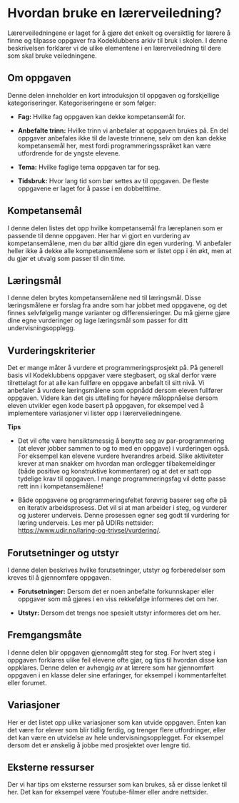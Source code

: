 # Hvordan bruke en lærerveiledning?

Lærerveiledningene er laget for å gjøre det enkelt og oversiktlig for lærere å
finne og tilpasse oppgaver fra Kodeklubbens arkiv til bruk i skolen. I denne
beskrivelsen forklarer vi de ulike elementene i en lærerveiledning til dere som
skal bruke veiledningene.


## Om oppgaven

Denne delen inneholder en kort introduksjon til oppgaven og forskjellige
kategoriseringer. Kategoriseringene er som følger:

* **Fag:** Hvilke fag oppgaven kan dekke kompetansemål for.

* **Anbefalte trinn:** Hvilke trinn vi anbefaler at oppgaven brukes på. En del
  oppgaver anbefales ikke til de laveste trinnene, selv om den kan dekke
  kompetansemål her, mest fordi programmeringsspråket kan være utfordrende for
  de yngste elevene.

* **Tema:** Hvilke faglige tema oppgaven tar for seg.

* **Tidsbruk:** Hvor lang tid som bør settes av til oppgaven. De fleste
  oppgavene er laget for å passe i en dobbelttime.


## Kompetansemål

I denne delen listes det opp hvilke kompetansemål fra læreplanen som er passende
til denne oppgaven. Her har vi gjort en vurdering av kompetansemålene, men du
bør alltid gjøre din egen vurdering. Vi anbefaler heller ikke å dekke alle
kompetansemålene som er listet opp i én økt, men at du gjør et utvalg som passer
til din time.


## Læringsmål

I denne delen brytes kompetansemålene ned til læringsmål. Disse læringsmålene er
forslag fra andre som har jobbet med oppgavene, og det finnes selvfølgelig mange
varianter og differensieringer. Du må gjerne gjøre dine egne vurderinger og lage
læringsmål som passer for ditt undervisningsopplegg.


## Vurderingskriterier

Det er mange måter å vurdere et programmeringsprosjekt på. På generell basis vil
Kodeklubbens oppgaver være stegbasert, og skal derfor være tilrettelagt for at
alle kan fullføre en oppgave anbefalt til sitt nivå. Vi anbefaler å vurdere
læringsmålene som oppnådd dersom eleven fullfører oppgaven. Videre kan det gis
uttelling for høyere måloppnåelse dersom eleven utvikler egen kode basert på
oppgaven, for eksempel ved å implementere variasjoner vi lister opp i
lærerveiledningene.

**Tips**

- Det vil ofte være hensiktsmessig å benytte seg av par-programmering (at elever
  jobber sammen to og to med en oppgave) i vurderingen også. For eksempel kan
  elevene vurdere hverandres arbeid. Slike aktiviteter krever at man snakker om
  hvordan man ordlegger tilbakemeldinger (både positive og konstruktive
  kommentarer) og at det er satt opp tydelige krav til oppgaven. I mange
  programmeringsfag vil dette passe rett inn i kompetansemålene!

- Både oppgavene og programmeringsfeltet forøvrig baserer seg ofte på en
  iterativ arbeidsprosess. Det vil si at man arbeider i steg, og vurderer og
  justerer underveis. Denne prosessen egner seg godt til vurdering for læring
  underveis. Les mer på UDIRs nettsider:
  https://www.udir.no/laring-og-trivsel/vurdering/.


## Forutsetninger og utstyr

I denne delen beskrives hvilke forutsetninger, utstyr og forberedelser som
kreves til å gjennomføre oppgaven.

* **Forutsetninger:** Dersom det er noen anbefalte forkunnskaper eller oppgaver
  som må gjøres i en viss rekkefølge informeres det om her.

* **Utstyr:** Dersom det trengs noe spesielt utstyr informeres det om her.


## Fremgangsmåte

I denne delen blir oppgaven gjennomgått steg for steg. For hvert steg i oppgaven
forklares ulike feil elevene ofte gjør, og tips til hvordan disse kan oppklares.
Denne delen er avhengig av at lærere som har gjennomført oppgaven i en klasse
deler sine erfaringer, for eksempel i kommentarfeltet eller forumet.


## Variasjoner

Her er det listet opp ulike variasjoner som kan utvide oppgaven. Enten kan det
være for elever som blir tidlig ferdig, og trenger flere utfordringer, eller det
kan være en utvidelse av hele undervisningsopplegget. For eksempel dersom det er
ønskelig å jobbe med prosjektet over lengre tid.


## Eksterne ressurser

Der vi har tips om eksterne ressurser som kan brukes, så er disse lenket til
her. Det kan for eksempel være Youtube-filmer eller andre nettsider.
